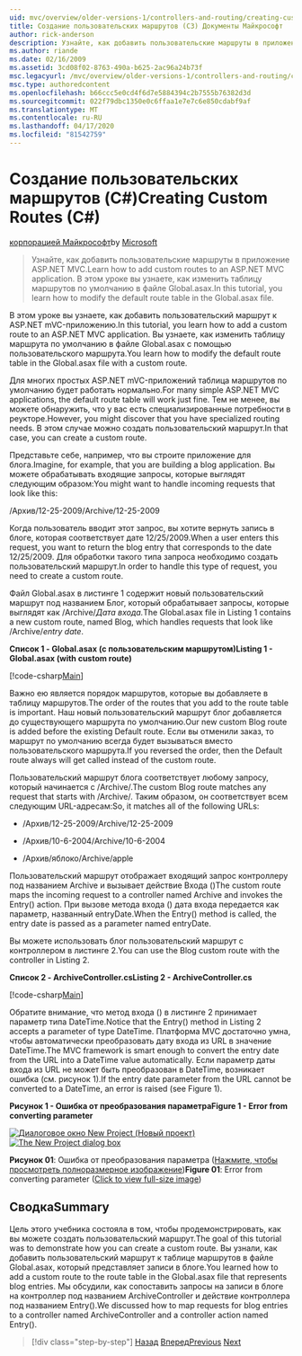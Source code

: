```yaml
---
uid: mvc/overview/older-versions-1/controllers-and-routing/creating-custom-routes-cs
title: Создание пользовательских маршрутов (СЗ) Документы Майкрософт
author: rick-anderson
description: Узнайте, как добавить пользовательские маршруты в приложение ASP.NET MVC. В этом уроке вы узнаете, как изменить таблицу маршрутов по умолчанию в файле Global.asax.
ms.author: riande
ms.date: 02/16/2009
ms.assetid: 3cd08f02-8763-490a-b625-2ac96a24b73f
msc.legacyurl: /mvc/overview/older-versions-1/controllers-and-routing/creating-custom-routes-cs
msc.type: authoredcontent
ms.openlocfilehash: b66ccc5e0cd4f6d7e5884394c2b7555b76382d3d
ms.sourcegitcommit: 022f79dbc1350e0c6ffaa1e7e7c6e850cdabf9af
ms.translationtype: MT
ms.contentlocale: ru-RU
ms.lasthandoff: 04/17/2020
ms.locfileid: "81542759"
---
```

# <a name="creating-custom-routes-c"></a><span data-ttu-id="d9357-104">Создание пользовательских маршрутов (C#)</span><span class="sxs-lookup"><span data-stu-id="d9357-104">Creating Custom Routes (C#)</span></span>

<span data-ttu-id="d9357-105">[корпорацией Майкрософт](https://github.com/microsoft)</span><span class="sxs-lookup"><span data-stu-id="d9357-105">by [Microsoft](https://github.com/microsoft)</span></span>

> <span data-ttu-id="d9357-106">Узнайте, как добавить пользовательские маршруты в приложение ASP.NET MVC.</span><span class="sxs-lookup"><span data-stu-id="d9357-106">Learn how to add custom routes to an ASP.NET MVC application.</span></span> <span data-ttu-id="d9357-107">В этом уроке вы узнаете, как изменить таблицу маршрутов по умолчанию в файле Global.asax.</span><span class="sxs-lookup"><span data-stu-id="d9357-107">In this tutorial, you learn how to modify the default route table in the Global.asax file.</span></span>

<span data-ttu-id="d9357-108">В этом уроке вы узнаете, как добавить пользовательский маршрут к ASP.NET mVC-приложению.</span><span class="sxs-lookup"><span data-stu-id="d9357-108">In this tutorial, you learn how to add a custom route to an ASP.NET MVC application.</span></span> <span data-ttu-id="d9357-109">Вы узнаете, как изменить таблицу маршрута по умолчанию в файле Global.asax с помощью пользовательского маршрута.</span><span class="sxs-lookup"><span data-stu-id="d9357-109">You learn how to modify the default route table in the Global.asax file with a custom route.</span></span>

<span data-ttu-id="d9357-110">Для многих простых ASP.NET mVC-приложений таблица маршрутов по умолчанию будет работать нормально.</span><span class="sxs-lookup"><span data-stu-id="d9357-110">For many simple ASP.NET MVC applications, the default route table will work just fine.</span></span> <span data-ttu-id="d9357-111">Тем не менее, вы можете обнаружить, что у вас есть специализированные потребности в реукторе.</span><span class="sxs-lookup"><span data-stu-id="d9357-111">However, you might discover that you have specialized routing needs.</span></span> <span data-ttu-id="d9357-112">В этом случае можно создать пользовательский маршрут.</span><span class="sxs-lookup"><span data-stu-id="d9357-112">In that case, you can create a custom route.</span></span>

<span data-ttu-id="d9357-113">Представьте себе, например, что вы строите приложение для блога.</span><span class="sxs-lookup"><span data-stu-id="d9357-113">Imagine, for example, that you are building a blog application.</span></span> <span data-ttu-id="d9357-114">Вы можете обрабатывать входящие запросы, которые выглядят следующим образом:</span><span class="sxs-lookup"><span data-stu-id="d9357-114">You might want to handle incoming requests that look like this:</span></span>

<span data-ttu-id="d9357-115">/Архив/12-25-2009</span><span class="sxs-lookup"><span data-stu-id="d9357-115">/Archive/12-25-2009</span></span>

<span data-ttu-id="d9357-116">Когда пользователь вводит этот запрос, вы хотите вернуть запись в блоге, которая соответствует дате 12/25/2009.</span><span class="sxs-lookup"><span data-stu-id="d9357-116">When a user enters this request, you want to return the blog entry that corresponds to the date 12/25/2009.</span></span> <span data-ttu-id="d9357-117">Для обработки такого типа запроса необходимо создать пользовательский маршрут.</span><span class="sxs-lookup"><span data-stu-id="d9357-117">In order to handle this type of request, you need to create a custom route.</span></span>

<span data-ttu-id="d9357-118">Файл Global.asax в листинге 1 содержит новый пользовательский маршрут под названием Блог, который обрабатывает запросы, которые выглядят как /Archive/*Дата входа.*</span><span class="sxs-lookup"><span data-stu-id="d9357-118">The Global.asax file in Listing 1 contains a new custom route, named Blog, which handles requests that look like /Archive/*entry date*.</span></span>

<span data-ttu-id="d9357-119">**Список 1 - Global.asax (с пользовательским маршрутом)**</span><span class="sxs-lookup"><span data-stu-id="d9357-119">**Listing 1 - Global.asax (with custom route)**</span></span>

[!code-csharp[Main](creating-custom-routes-cs/samples/sample1.cs)]

<span data-ttu-id="d9357-120">Важно ею является порядок маршрутов, которые вы добавляете в таблицу маршрутов.</span><span class="sxs-lookup"><span data-stu-id="d9357-120">The order of the routes that you add to the route table is important.</span></span> <span data-ttu-id="d9357-121">Наш новый пользовательский маршрут блог добавляется до существующего маршрута по умолчанию.</span><span class="sxs-lookup"><span data-stu-id="d9357-121">Our new custom Blog route is added before the existing Default route.</span></span> <span data-ttu-id="d9357-122">Если вы отменили заказ, то маршрут по умолчанию всегда будет вызываться вместо пользовательского маршрута.</span><span class="sxs-lookup"><span data-stu-id="d9357-122">If you reversed the order, then the Default route always will get called instead of the custom route.</span></span>

<span data-ttu-id="d9357-123">Пользовательский маршрут блога соответствует любому запросу, который начинается с /Archive/.</span><span class="sxs-lookup"><span data-stu-id="d9357-123">The custom Blog route matches any request that starts with /Archive/.</span></span> <span data-ttu-id="d9357-124">Таким образом, он соответствует всем следующим URL-адресам:</span><span class="sxs-lookup"><span data-stu-id="d9357-124">So, it matches all of the following URLs:</span></span>

- <span data-ttu-id="d9357-125">/Архив/12-25-2009</span><span class="sxs-lookup"><span data-stu-id="d9357-125">/Archive/12-25-2009</span></span>

- <span data-ttu-id="d9357-126">/Архив/10-6-2004</span><span class="sxs-lookup"><span data-stu-id="d9357-126">/Archive/10-6-2004</span></span>

- <span data-ttu-id="d9357-127">/Архив/яблоко</span><span class="sxs-lookup"><span data-stu-id="d9357-127">/Archive/apple</span></span>

<span data-ttu-id="d9357-128">Пользовательский маршрут отображает входящий запрос контроллеру под названием Archive и вызывает действие Входа ()</span><span class="sxs-lookup"><span data-stu-id="d9357-128">The custom route maps the incoming request to a controller named Archive and invokes the Entry() action.</span></span> <span data-ttu-id="d9357-129">При вызове метода входа () дата входа передается как параметр, названный entryDate.</span><span class="sxs-lookup"><span data-stu-id="d9357-129">When the Entry() method is called, the entry date is passed as a parameter named entryDate.</span></span>

<span data-ttu-id="d9357-130">Вы можете использовать блог пользовательский маршрут с контроллером в листинге 2.</span><span class="sxs-lookup"><span data-stu-id="d9357-130">You can use the Blog custom route with the controller in Listing 2.</span></span>

<span data-ttu-id="d9357-131">**Список 2 - ArchiveController.cs**</span><span class="sxs-lookup"><span data-stu-id="d9357-131">**Listing 2 - ArchiveController.cs**</span></span>

[!code-csharp[Main](creating-custom-routes-cs/samples/sample2.cs)]

<span data-ttu-id="d9357-132">Обратите внимание, что метод входа () в листинге 2 принимает параметр типа DateTime.</span><span class="sxs-lookup"><span data-stu-id="d9357-132">Notice that the Entry() method in Listing 2 accepts a parameter of type DateTime.</span></span> <span data-ttu-id="d9357-133">Платформа MVC достаточно умна, чтобы автоматически преобразовать дату входа из URL в значение DateTime.</span><span class="sxs-lookup"><span data-stu-id="d9357-133">The MVC framework is smart enough to convert the entry date from the URL into a DateTime value automatically.</span></span> <span data-ttu-id="d9357-134">Если параметр даты входа из URL не может быть преобразован в DateTime, возникает ошибка (см. рисунок 1).</span><span class="sxs-lookup"><span data-stu-id="d9357-134">If the entry date parameter from the URL cannot be converted to a DateTime, an error is raised (see Figure 1).</span></span>

<span data-ttu-id="d9357-135">**Рисунок 1 - Ошибка от преобразования параметра**</span><span class="sxs-lookup"><span data-stu-id="d9357-135">**Figure 1 - Error from converting parameter**</span></span>

<span data-ttu-id="d9357-136">[![Диалоговое окно New Project (Новый проект)](creating-custom-routes-cs/_static/image1.jpg)](creating-custom-routes-cs/_static/image1.png)</span><span class="sxs-lookup"><span data-stu-id="d9357-136">[![The New Project dialog box](creating-custom-routes-cs/_static/image1.jpg)](creating-custom-routes-cs/_static/image1.png)</span></span>

<span data-ttu-id="d9357-137">**Рисунок 01**: Ошибка от преобразования параметра ([Нажмите, чтобы просмотреть полноразмерное изображение](creating-custom-routes-cs/_static/image2.png))</span><span class="sxs-lookup"><span data-stu-id="d9357-137">**Figure 01**: Error from converting parameter ([Click to view full-size image](creating-custom-routes-cs/_static/image2.png))</span></span>

## <a name="summary"></a><span data-ttu-id="d9357-138">Сводка</span><span class="sxs-lookup"><span data-stu-id="d9357-138">Summary</span></span>

<span data-ttu-id="d9357-139">Цель этого учебника состояла в том, чтобы продемонстрировать, как вы можете создать пользовательский маршрут.</span><span class="sxs-lookup"><span data-stu-id="d9357-139">The goal of this tutorial was to demonstrate how you can create a custom route.</span></span> <span data-ttu-id="d9357-140">Вы узнали, как добавить пользовательский маршрут к таблице маршрутов в файле Global.asax, который представляет записи в блоге.</span><span class="sxs-lookup"><span data-stu-id="d9357-140">You learned how to add a custom route to the route table in the Global.asax file that represents blog entries.</span></span> <span data-ttu-id="d9357-141">Мы обсудили, как сопоставить запросы на записи в блоге на контроллер под названием ArchiveController и действие контроллера под названием Entry().</span><span class="sxs-lookup"><span data-stu-id="d9357-141">We discussed how to map requests for blog entries to a controller named ArchiveController and a controller action named Entry().</span></span>

> [!div class="step-by-step"]
> <span data-ttu-id="d9357-142">[Назад](aspnet-mvc-controllers-overview-cs.md)
> [Вперед](creating-a-route-constraint-cs.md)</span><span class="sxs-lookup"><span data-stu-id="d9357-142">[Previous](aspnet-mvc-controllers-overview-cs.md)
[Next](creating-a-route-constraint-cs.md)</span></span>
